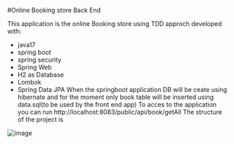#Online Booking store Back End

This application is the online Booking store using TDD approch  developed with:
- java17
- spring boot 
- spring security
- Spring Web
- H2 as Database
- Lombok
- Spring Data JPA
  When the springboot application DB will be ceate using hibernate and for the moment only book table will be inserted using data.sql(to be used by the front end app)
  To acces to the application you can run http://localhost:8083/public/api/book/getAll
The structure of the project is

![image](https://github.com/user-attachments/assets/008bfe14-b238-4e24-821d-693285d3f2b0)
